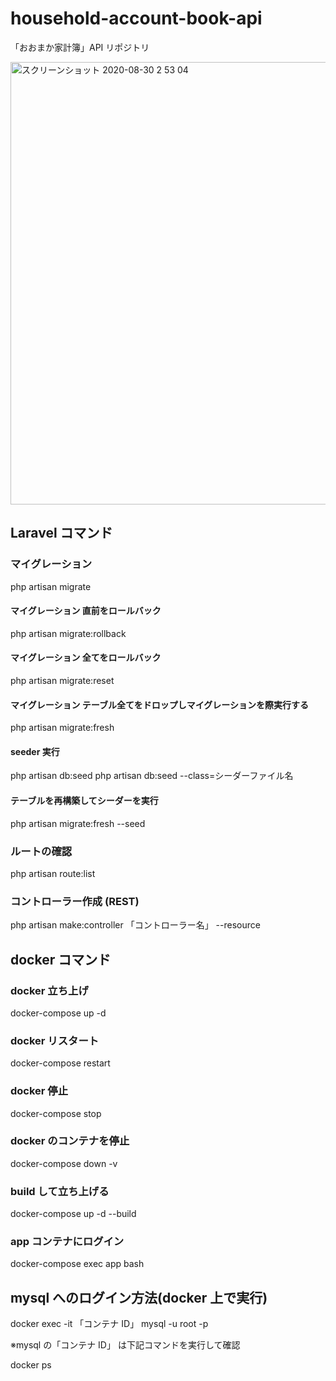 # household-account-book-api

「おおまか家計簿」API リポジトリ

<img width="708" alt="スクリーンショット 2020-08-30 2 53 04" src="https://user-images.githubusercontent.com/58220747/91643226-47314400-ea6c-11ea-87d0-3e0ca5c8177d.png">

## Laravel コマンド

### マイグレーション

php artisan migrate

#### マイグレーション 直前をロールバック

php artisan migrate:rollback

#### マイグレーション 全てをロールバック

php artisan migrate:reset

#### マイグレーション テーブル全てをドロップしマイグレーションを際実行する

php artisan migrate:fresh

#### seeder 実行

php artisan db:seed
php artisan db:seed --class=シーダーファイル名

#### テーブルを再構築してシーダーを実行

php artisan migrate:fresh --seed

### ルートの確認

php artisan route:list

### コントローラー作成 (REST)

php artisan make:controller 「コントローラー名」 --resource

## docker コマンド

### docker 立ち上げ

docker-compose up -d

### docker リスタート

docker-compose restart

### docker 停止

docker-compose stop

### docker のコンテナを停止

docker-compose down -v

### build して立ち上げる

docker-compose up -d --build

### app コンテナにログイン

docker-compose exec app bash

## mysql へのログイン方法(docker 上で実行)

docker exec -it 「コンテナ ID」 mysql -u root -p

※mysql の「コンテナ ID」 は下記コマンドを実行して確認

docker ps
